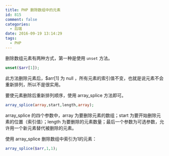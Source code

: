 ```yaml
---
title: PHP 删除数组中的元素
id: 815
comment: false
categories:
  - 后端
date: 2016-09-19 13:14:29
tags:
  - PHP
---
```


删除数组元素有两种方式，第一种是使用 `unset` 方法。

``` php
unset($arr[1]);
```
<!--more-->

此方法删除元素后，$arr[1] 为 null ，所有元素的索引值不变，也就是说元素不会重新排列，所以不是很实用。

要使元素删除后重新排列顺序，使用 array_splice 方法即可。

``` php
array_splice(array,start,length,array);
```
array_splice 的四个参数中，array 为要删除元素的数组；start 为要开始删除元素的位置（索引值）；length 为要删除的元素数量；最后一个参数为可选参数，允许用一个新元素替代被删除的元素。

使用 array_splice 删除数组中索引为1的元素：

``` php
array_splice($arr,1,1);
```